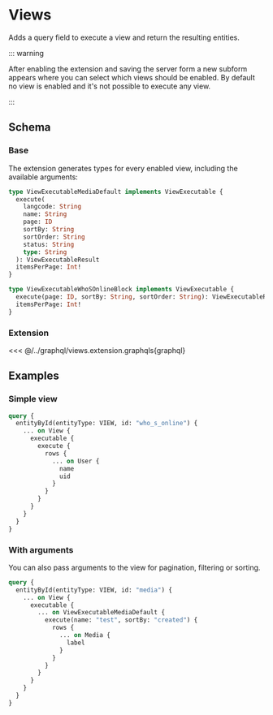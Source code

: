 # Views

Adds a query field to execute a view and return the resulting entities.

::: warning

After enabling the extension and saving the server form a new subform appears where you can select which views should be enabled.
By default no view is enabled and it's not possible to execute any view.

:::

## Schema

### Base

The extension generates types for every enabled view, including the available arguments:

```graphql
type ViewExecutableMediaDefault implements ViewExecutable {
  execute(
    langcode: String
    name: String
    page: ID
    sortBy: String
    sortOrder: String
    status: String
    type: String
  ): ViewExecutableResult
  itemsPerPage: Int!
}

type ViewExecutableWhoSOnlineBlock implements ViewExecutable {
  execute(page: ID, sortBy: String, sortOrder: String): ViewExecutableResult
  itemsPerPage: Int!
}
```

### Extension

<<< @/../graphql/views.extension.graphqls{graphql}

## Examples

### Simple view

```graphql
query {
  entityById(entityType: VIEW, id: "who_s_online") {
    ... on View {
      executable {
        execute {
          rows {
            ... on User {
              name
              uid
            }
          }
        }
      }
    }
  }
}
```

### With arguments

You can also pass arguments to the view for pagination, filtering or sorting.

```graphql
query {
  entityById(entityType: VIEW, id: "media") {
    ... on View {
      executable {
        ... on ViewExecutableMediaDefault {
          execute(name: "test", sortBy: "created") {
            rows {
              ... on Media {
                label
              }
            }
          }
        }
      }
    }
  }
}
```
